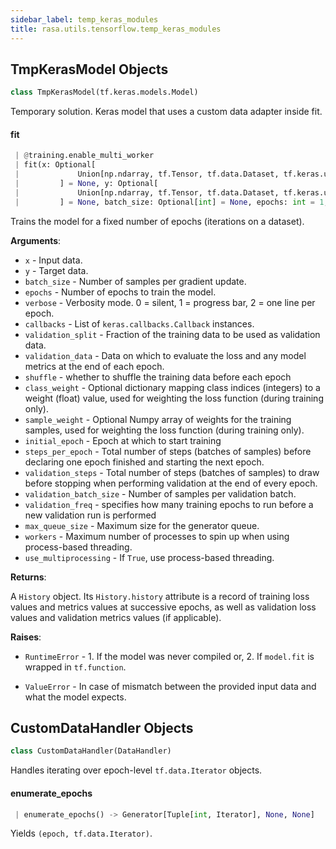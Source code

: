 ```yaml
---
sidebar_label: temp_keras_modules
title: rasa.utils.tensorflow.temp_keras_modules
---
```


## TmpKerasModel Objects

```python
class TmpKerasModel(tf.keras.models.Model)
```

Temporary solution. Keras model that uses a custom data adapter inside fit.

#### fit

```python
 | @training.enable_multi_worker
 | fit(x: Optional[
 |             Union[np.ndarray, tf.Tensor, tf.data.Dataset, tf.keras.utils.Sequence]
 |         ] = None, y: Optional[
 |             Union[np.ndarray, tf.Tensor, tf.data.Dataset, tf.keras.utils.Sequence]
 |         ] = None, batch_size: Optional[int] = None, epochs: int = 1, verbose: int = 1, callbacks: Optional[List[Callback]] = None, validation_split: float = 0.0, validation_data: Optional[Any] = None, shuffle: bool = True, class_weight: Optional[Dict[int, float]] = None, sample_weight: Optional[np.ndarray] = None, initial_epoch: int = 0, steps_per_epoch: Optional[int] = None, validation_steps: Optional[int] = None, validation_batch_size: Optional[int] = None, validation_freq: int = 1, max_queue_size: int = 10, workers: int = 1, use_multiprocessing: bool = False)
```

Trains the model for a fixed number of epochs (iterations on a dataset).

**Arguments**:

- `x` - Input data.
- `y` - Target data.
- `batch_size` - Number of samples per gradient update.
- `epochs` - Number of epochs to train the model.
- `verbose` - Verbosity mode. 0 = silent, 1 = progress bar, 2 = one line per
  epoch.
- `callbacks` - List of `keras.callbacks.Callback` instances.
- `validation_split` - Fraction of the training data to be used as validation
  data.
- `validation_data` - Data on which to evaluate the loss and any model metrics
  at the end of each epoch.
- `shuffle` - whether to shuffle the training data before each epoch
- `class_weight` - Optional dictionary mapping class indices (integers)
  to a weight (float) value, used for weighting the loss
  function (during training only).
- `sample_weight` - Optional Numpy array of weights for
  the training samples, used for weighting the loss function
  (during training only).
- `initial_epoch` - Epoch at which to start training
- `steps_per_epoch` - Total number of steps (batches of samples)
  before declaring one epoch finished and starting the
  next epoch.
- `validation_steps` - Total number of steps (batches of
  samples) to draw before stopping when performing
  validation at the end of every epoch.
- `validation_batch_size` - Number of samples per validation batch.
- `validation_freq` - specifies how many training epochs to run before a
  new validation run is performed
- `max_queue_size` - Maximum size for the generator queue.
- `workers` - Maximum number of processes to spin up
  when using process-based threading.
- `use_multiprocessing` - If `True`, use process-based threading.
  

**Returns**:

  A `History` object. Its `History.history` attribute is
  a record of training loss values and metrics values
  at successive epochs, as well as validation loss values
  and validation metrics values (if applicable).
  

**Raises**:

- `RuntimeError` - 1. If the model was never compiled or,
  2. If `model.fit` is  wrapped in `tf.function`.
  
- `ValueError` - In case of mismatch between the provided input data
  and what the model expects.

## CustomDataHandler Objects

```python
class CustomDataHandler(DataHandler)
```

Handles iterating over epoch-level `tf.data.Iterator` objects.

#### enumerate\_epochs

```python
 | enumerate_epochs() -> Generator[Tuple[int, Iterator], None, None]
```

Yields `(epoch, tf.data.Iterator)`.

